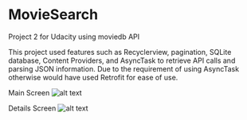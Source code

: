 # MovieSearch
Project 2 for Udacity using moviedb API


This project used features such as Recyclerview, pagination, SQLite database, Content Providers, and AsyncTask to retrieve API calls and parsing JSON information.  Due to the requirement of using AsyncTask otherwise would have used Retrofit for ease of use.

Main Screen
![alt text](https://i.imgur.com/vdnpOFe.png)


Details Screen
![alt text](https://i.imgur.com/VKKutmj.png)
